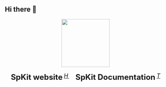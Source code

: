 ## Hi there 👋

<div align="center">
  <img src="https://spkit.github.io/assets/logo/logo.png" height="150"/>
  <div>&nbsp;</div>
  <div align="center">
    <b><font size="5">SpKit website</font></b>
    <sup>
      <a href="https://spkit.github.io">
        <i><font size="4">H</font></i>
      </a>
    </sup>
    &nbsp;&nbsp;&nbsp;&nbsp;
    <b><font size="5">SpKit Documentation</font></b>
    <sup>
      <a href="https://spkit.readthedocs.io/en/latest/">
        <i><font size="4">T</font></i>
      </a>
    </sup>
</div>
<div>&nbsp;</div>
</div>

<!--

**Here are some ideas to get you started:**

🙋‍♀️ A short introduction - what is your organization all about?
🌈 Contribution guidelines - how can the community get involved?
👩‍💻 Useful resources - where can the community find your docs? Is there anything else the community should know?
🍿 Fun facts - what does your team eat for breakfast?
🧙 Remember, you can do mighty things with the power of [Markdown](https://docs.github.com/github/writing-on-github/getting-started-with-writing-and-formatting-on-github/basic-writing-and-formatting-syntax)
-->
